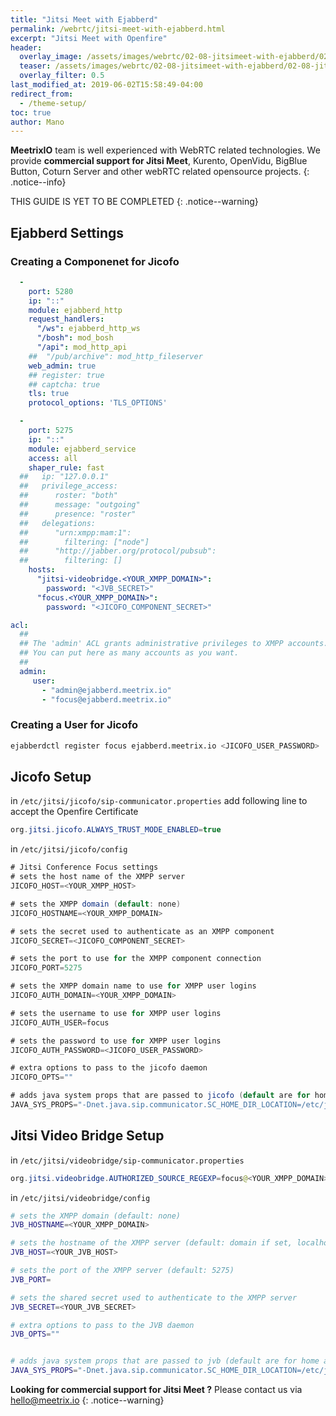 ```yaml
---
title: "Jitsi Meet with Ejabberd"
permalink: /webrtc/jitsi-meet-with-ejabberd.html
excerpt: "Jitsi Meet with Openfire"
header:
  overlay_image: /assets/images/webrtc/02-08-jitsimeet-with-ejabberd/02-08-jitsi-meet-with-ejabbered.jpg
  teaser: /assets/images/webrtc/02-08-jitsimeet-with-ejabberd/02-08-jitsi-meet-with-ejabbered.jpg
  overlay_filter: 0.5
last_modified_at: 2019-06-02T15:58:49-04:00
redirect_from:
  - /theme-setup/
toc: true
author: Mano
---
```

**MeetrixIO** team is well experienced with WebRTC related technologies.
We provide **commercial support for Jitsi Meet**, Kurento, OpenVidu, BigBlue Button, Coturn Server and other webRTC related opensource projects.
{: .notice--info}

THIS GUIDE IS YET TO BE COMPLETED
{: .notice--warning}

## Ejabberd Settings

### Creating a Componenet for Jicofo

```yml
  -
    port: 5280
    ip: "::"
    module: ejabberd_http
    request_handlers:
      "/ws": ejabberd_http_ws
      "/bosh": mod_bosh
      "/api": mod_http_api
    ##  "/pub/archive": mod_http_fileserver
    web_admin: true
    ## register: true
    ## captcha: true
    tls: true
    protocol_options: 'TLS_OPTIONS'
```

```yml
  -
    port: 5275
    ip: "::"
    module: ejabberd_service
    access: all
    shaper_rule: fast
  ##   ip: "127.0.0.1"
  ##   privilege_access:
  ##      roster: "both"
  ##      message: "outgoing"
  ##      presence: "roster"
  ##   delegations:
  ##      "urn:xmpp:mam:1":
  ##        filtering: ["node"]
  ##      "http://jabber.org/protocol/pubsub":
  ##        filtering: []
    hosts:
      "jitsi-videobridge.<YOUR_XMPP_DOMAIN>":
        password: "<JVB_SECRET>"
      "focus.<YOUR_XMPP_DOMAIN>":
        password: "<JICOFO_COMPONENT_SECRET>"
```

```yml
acl:
  ##
  ## The 'admin' ACL grants administrative privileges to XMPP accounts.
  ## You can put here as many accounts as you want.
  ##
  admin:
     user:
       - "admin@ejabberd.meetrix.io"
       - "focus@ejabberd.meetrix.io"
```

### Creating a User for Jicofo

```bash
ejabberdctl register focus ejabberd.meetrix.io <JICOFO_USER_PASSWORD>
```

## Jicofo Setup

in `/etc/jitsi/jicofo/sip-communicator.properties` add following line to accept the Openfire Certificate

```java
org.jitsi.jicofo.ALWAYS_TRUST_MODE_ENABLED=true
```

in `/etc/jitsi/jicofo/config`

```java
# Jitsi Conference Focus settings
# sets the host name of the XMPP server
JICOFO_HOST=<YOUR_XMPP_HOST>

# sets the XMPP domain (default: none)
JICOFO_HOSTNAME=<YOUR_XMPP_DOMAIN>

# sets the secret used to authenticate as an XMPP component
JICOFO_SECRET=<JICOFO_COMPONENT_SECRET>

# sets the port to use for the XMPP component connection
JICOFO_PORT=5275

# sets the XMPP domain name to use for XMPP user logins
JICOFO_AUTH_DOMAIN=<YOUR_XMPP_DOMAIN>

# sets the username to use for XMPP user logins
JICOFO_AUTH_USER=focus

# sets the password to use for XMPP user logins
JICOFO_AUTH_PASSWORD=<JICOFO_USER_PASSWORD>

# extra options to pass to the jicofo daemon
JICOFO_OPTS=""

# adds java system props that are passed to jicofo (default are for home and logging config file)
JAVA_SYS_PROPS="-Dnet.java.sip.communicator.SC_HOME_DIR_LOCATION=/etc/jitsi -Dnet.java.sip.communicator.SC_HOME_DIR_NAME=jicofo -Dnet.java.sip.communicator.SC_LOG_DIR_LOCATION=/var/log/jitsi -Djava.util.logging.config.file=/etc/jitsi/jicofo/logging.properties"
```

## Jitsi Video Bridge Setup

in `/etc/jitsi/videobridge/sip-communicator.properties`

```java
org.jitsi.videobridge.AUTHORIZED_SOURCE_REGEXP=focus@<YOUR_XMPP_DOMAIN>/.*
```

in `/etc/jitsi/videobridge/config`

```bash
# sets the XMPP domain (default: none)
JVB_HOSTNAME=<YOUR_XMPP_DOMAIN>

# sets the hostname of the XMPP server (default: domain if set, localhost otherwise)
JVB_HOST=<YOUR_JVB_HOST>

# sets the port of the XMPP server (default: 5275)
JVB_PORT=

# sets the shared secret used to authenticate to the XMPP server
JVB_SECRET=<YOUR_JVB_SECRET>

# extra options to pass to the JVB daemon
JVB_OPTS=""


# adds java system props that are passed to jvb (default are for home and logging config file)
JAVA_SYS_PROPS="-Dnet.java.sip.communicator.SC_HOME_DIR_LOCATION=/etc/jitsi -Dnet.java.sip.communicator.SC_HOME_DIR_NAME=videobridge -Dnet.java.sip.communicator.SC_LOG_DIR_LOCATION=/var/log/jitsi -Djava.util.logging.config.file=/etc/jitsi/videobridge/logging.properties"
```

**Looking for commercial support for Jitsi Meet ?** Please contact us via [hello@meetrix.io](https://meetrix.io/contact-us)
{: .notice--warning}
